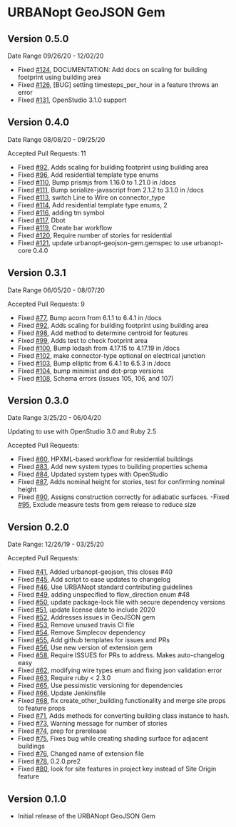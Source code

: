 # URBANopt GeoJSON Gem
 
## Version 0.5.0
Date Range 09/26/20 - 12/02/20

- Fixed [#124]( https://github.com/urbanopt/urbanopt-geojson-gem/issues/124 ), DOCUMENTATION: Add docs on scaling for building footprint using building area
- Fixed [#126]( https://github.com/urbanopt/urbanopt-geojson-gem/issues/126 ), [BUG] setting timesteps_per_hour in a feature throws an error
- Fixed [#131]( https://github.com/urbanopt/urbanopt-geojson-gem/issues/131 ), OpenStudio 3.1.0 support

## Version 0.4.0
Date Range 08/08/20 - 09/25/20

Accepted Pull Requests: 11
- Fixed [#92]( https://github.com/urbanopt/urbanopt-geojson-gem/pull/92 ), Adds scaling for building footprint using building area
- Fixed [#96]( https://github.com/urbanopt/urbanopt-geojson-gem/pull/96 ), Add residential template type enums
- Fixed [#110]( https://github.com/urbanopt/urbanopt-geojson-gem/pull/110 ), Bump prismjs from 1.16.0 to 1.21.0 in /docs
- Fixed [#111]( https://github.com/urbanopt/urbanopt-geojson-gem/pull/111 ), Bump serialize-javascript from 2.1.2 to 3.1.0 in /docs
- Fixed [#113]( https://github.com/urbanopt/urbanopt-geojson-gem/pull/113 ), switch Line to Wire on connector_type
- Fixed [#114]( https://github.com/urbanopt/urbanopt-geojson-gem/pull/114 ), Add residential template type enums, 2
- Fixed [#116]( https://github.com/urbanopt/urbanopt-geojson-gem/pull/116 ), adding tm symbol
- Fixed [#117]( https://github.com/urbanopt/urbanopt-geojson-gem/pull/117 ), Dbot
- Fixed [#119]( https://github.com/urbanopt/urbanopt-geojson-gem/pull/119 ), Create bar workflow
- Fixed [#120]( https://github.com/urbanopt/urbanopt-geojson-gem/pull/120 ), Require number of stories for residential
- Fixed [#121]( https://github.com/urbanopt/urbanopt-geojson-gem/pull/121 ), update urbanopt-geojson-gem.gemspec to use urbanopt-core 0.4.0

## Version 0.3.1
Date Range 06/05/20 - 08/07/20

Accepted Pull Requests: 9
- Fixed [#77]( https://github.com/urbanopt/urbanopt-geojson-gem/pull/77 ), Bump acorn from 6.1.1 to 6.4.1 in /docs
- Fixed [#92]( https://github.com/urbanopt/urbanopt-geojson-gem/pull/92 ), Adds scaling for building footprint using building area
- Fixed [#98]( https://github.com/urbanopt/urbanopt-geojson-gem/pull/98 ), Add method to determine centroid for features
- Fixed [#99]( https://github.com/urbanopt/urbanopt-geojson-gem/pull/99 ), Adds test to check footprint area
- Fixed [#100]( https://github.com/urbanopt/urbanopt-geojson-gem/pull/100 ), Bump lodash from 4.17.15 to 4.17.19 in /docs
- Fixed [#102]( https://github.com/urbanopt/urbanopt-geojson-gem/pull/102 ), make connector-type optional on electrical junction
- Fixed [#103]( https://github.com/urbanopt/urbanopt-geojson-gem/pull/103 ), Bump elliptic from 6.4.1 to 6.5.3 in /docs
- Fixed [#104]( https://github.com/urbanopt/urbanopt-geojson-gem/pull/104 ), bump minimist and dot-prop versions
- Fixed [#108]( https://github.com/urbanopt/urbanopt-geojson-gem/pull/108 ), Schema errors (issues 105, 106, and 107)

## Version 0.3.0

Date Range 3/25/20 - 06/04/20

Updating to use with OpenStudio 3.0 and Ruby 2.5

Accepted Pull Requests: 
- Fixed [#60]( https://github.com/urbanopt/urbanopt-geojson-gem/pull/60 ), HPXML-based workflow for residential buildings
- Fixed [#83]( https://github.com/urbanopt/urbanopt-geojson-gem/pull/83 ), Add new system types to building properties schema
- Fixed [#84]( https://github.com/urbanopt/urbanopt-geojson-gem/pull/84 ), Updated system types with OpenStudio
- Fixed [#87]( https://github.com/urbanopt/urbanopt-geojson-gem/pull/87 ), Adds nominal height for stories, test for confirming nominal height
- Fixed [#90]( https://github.com/urbanopt/urbanopt-geojson-gem/pull/90 ), Assigns construction correctly for adiabatic surfaces.
-Fixed [#95]( https://github.com/urbanopt/urbanopt-geojson-gem/pull/95 ), Exclude measure tests from gem release to reduce size

## Version 0.2.0

Date Range: 12/26/19 - 03/25/20


Accepted Pull Requests:
- Fixed [#41]( https://github.com/urbanopt/urbanopt-geojson-gem/pull/41 ), Added urbanopt-geojson, this closes #40
- Fixed [#45]( https://github.com/urbanopt/urbanopt-geojson-gem/pull/45 ), Add script to ease updates to changelog
- Fixed [#46]( https://github.com/urbanopt/urbanopt-geojson-gem/pull/46 ), Use URBANopt standard contributing guidelines
- Fixed [#49]( https://github.com/urbanopt/urbanopt-geojson-gem/pull/49 ), adding unspecified to flow_direction enum #48
- Fixed [#50]( https://github.com/urbanopt/urbanopt-geojson-gem/pull/50 ), update package-lock file with secure dependency versions
- Fixed [#51]( https://github.com/urbanopt/urbanopt-geojson-gem/pull/51 ), update license date to include 2020
- Fixed [#52]( https://github.com/urbanopt/urbanopt-geojson-gem/pull/52 ), Addresses issues in GeoJSON gem
- Fixed [#53]( https://github.com/urbanopt/urbanopt-geojson-gem/pull/53 ), Remove unused travis CI file
- Fixed [#54]( https://github.com/urbanopt/urbanopt-geojson-gem/pull/54 ), Remove Simplecov dependency
- Fixed [#55]( https://github.com/urbanopt/urbanopt-geojson-gem/pull/55 ), Add github templates for issues and PRs
- Fixed [#56]( https://github.com/urbanopt/urbanopt-geojson-gem/pull/56 ), Use new version of extension gem
- Fixed [#58]( https://github.com/urbanopt/urbanopt-geojson-gem/pull/58 ), Require ISSUES for PRs to address. Makes auto-changelog easy
- Fixed [#62]( https://github.com/urbanopt/urbanopt-geojson-gem/pull/62 ), modifying wire types enum and fixing json validation
error
- Fixed [#63]( https://github.com/urbanopt/urbanopt-geojson-gem/pull/63 ), Require ruby < 2.3.0
- Fixed [#65]( https://github.com/urbanopt/urbanopt-geojson-gem/pull/65 ), Use pessimistic versioning for dependencies
- Fixed [#66]( https://github.com/urbanopt/urbanopt-geojson-gem/pull/66 ), Update Jenkinsfile
- Fixed [#68]( https://github.com/urbanopt/urbanopt-geojson-gem/pull/68 ), fix create_other_building functionality and merge site props to feature props
- Fixed [#71]( https://github.com/urbanopt/urbanopt-geojson-gem/pull/71 ), Adds methods for converting building class instance to hash.
- Fixed [#73]( https://github.com/urbanopt/urbanopt-geojson-gem/pull/73 ), Warning message for number of stories
- Fixed [#74]( https://github.com/urbanopt/urbanopt-geojson-gem/pull/74 ), prep for prerelease
- Fixed [#75]( https://github.com/urbanopt/urbanopt-geojson-gem/pull/75 ), Fixes bug while creating
  shading surface for adjacent buildings
- Fixed [#76]( https://github.com/urbanopt/urbanopt-geojson-gem/pull/76 ), Changed name of extension file
- Fixed [#78]( https://github.com/urbanopt/urbanopt-geojson-gem/pull/78 ), 0.2.0.pre2
- Fixed [#80]( https://github.com/urbanopt/urbanopt-geojson-gem/pull/80 ), look for site features in project key instead of Site Origin feature

## Version 0.1.0 

* Initial release of the URBANopt GeoJSON Gem